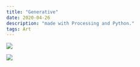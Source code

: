```yaml
---
title: "Generative"
date: 2020-04-26
description: "made with Processing and Python."
tags: Art
---
```


<img src="../assets/images/Trump.gif">

![](https://ams03pap001files.storage.live.com/y4mFQqchuceVQfCrWoxTR-Uivqgce7NQHbdY7r1i5Af07dzmJgz_2BSt9u_8bp3sWLZFRbU8GRaTWVFgc2iNQrLPflMr9hV2rSBjHJ1KbEzee-OFCGrPrOKPDpXVQiq_AhxxuHorKRYkeQZpHzBOwPGULliDK_NJ-EhZUs6PwxB60m5Rf2GYYKKhkyBmNclE5zu?width=1000&height=1000&cropmode=none)
